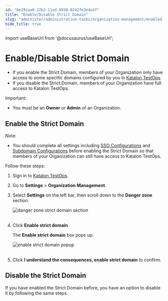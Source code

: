 ```yaml
---
id: "8e29caa0-22b2-11ed-9930-0242fe3e4a3f"
title: "Enable/Disable Strict Domain"
slug: "administer/administration-tasks/organization-management/enabledisable-strict-domain"
hide_title: true
---
```

import useBaseUrl from '@docusaurus/useBaseUrl';


# <a id="id" class="anchor_top_offset"/><a id="ariaid-title1" class="anchor_top_offset"/>Enable/Disable Strict Domain

<ul xmlns="http://www.w3.org/1999/xhtml" className="ul"><li className="li">If you enable the Strict Domain, members of your Organization     only have access to some specific domains configured by you in <a className="xref j-external-link" href="https://testops.katalon.io/login" target="_blank">Katalon TestOps</a>.</li><li className="li">If you disable the Strict Domain, members of your Organization     have full access to Katalon TestOps.</li></ul> 
<div xmlns="http://www.w3.org/1999/xhtml" className="note important note_important"><span className="note__title">Important:</span> 
  <ul className="ul"><li className="li">You must be an <strong className="ph b">Owner</strong> or <strong className="ph b">Admin</strong> of an Organization.</li></ul>
</div>

## <a id="id_1" class="anchor_top_offset"/>Enable the Strict Domain

<div xmlns="http://www.w3.org/1999/xhtml" className="note note note_note"><span className="note__title">Note:</span> 
  <ul className="ul"><li className="li">
      <p className="p">You should complete all settings including <a className="xref" href="/docs/administer/administration-tasks/organization-management/single-sign-on-configurations">SSO Configurations</a> and <a className="xref" href="/docs/administer/administration-tasks/organization-management/subdomain-configurations">Subdomain Configurations</a> before enabling the Strict Domain so that members of your Organization can still have access to Katalon TestOps.</p>
    </li></ul>
</div>
<p xmlns="http://www.w3.org/1999/xhtml" className="p">Follow these steps:</p> 
<ol xmlns="http://www.w3.org/1999/xhtml" className="ol"><li className="li">     <p className="p">Sign in to <a className="xref j-external-link" href="https://testops.katalon.io/login" target="_blank">Katalon TestOps</a>.</p>   </li><li className="li">     <p className="p">Go to <strong className="ph b">Settings</strong> &gt; <strong className="ph b">Organization Management</strong>.</p>   </li><li className="li">     <p className="p">Select <strong className="ph b">Settings</strong> on the left bar, then scroll down to the <strong className="ph b">Danger zone</strong> section.</p>     <p className="p"> <img className="image" src={useBaseUrl("https://github.com/katalon-studio/docs-images/raw/master/katalon-analytics/docs/testops-revamp-july-strict-domain/strict-domain-section-in-settings.png")} alt="danger zone strict domain section" /><br /><br />     </p>   </li><li className="li">     <p className="p">Click <strong className="ph b">Enable strict domain</strong>.</p>     <p className="p">The <strong className="ph b">Enable strict domain</strong> box pops up.</p>     <p className="p"> <img className="image" src={useBaseUrl("https://github.com/katalon-studio/docs-images/raw/master/katalon-analytics/docs/testops-revamp-july-strict-domain/enable-strict-domain-popup.png")} alt="enable strict domain popup" /><br /><br />     </p>   </li><li className="li">     <p className="p">Click <strong className="ph b">I understand the consequences, enable strict domain</strong> to confirm.</p>   </li></ol> 
    

## <a id="id_2" class="anchor_top_offset"/>Disable the Strict Domain

    
      
<p xmlns="http://www.w3.org/1999/xhtml" className="p">If you have enabled the Strict Domain before, you have an option   to disable it by following the same steps.</p> 
    
  
